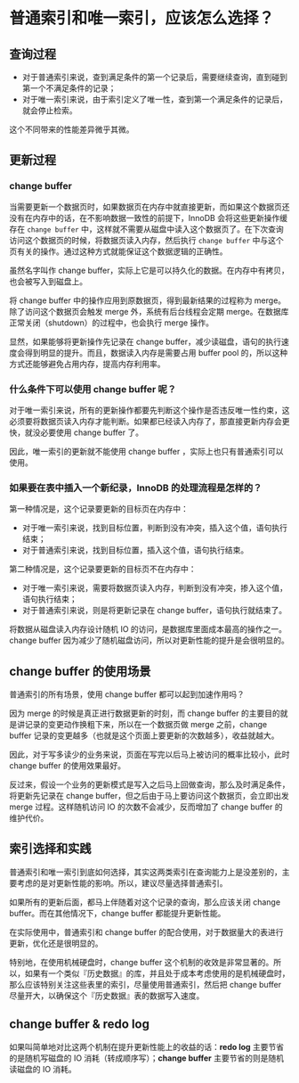 # 普通索引和唯一索引，应该怎么选择？

## 查询过程

- 对于普通索引来说，查到满足条件的第一个记录后，需要继续查询，直到碰到第一个不满足条件的记录；
- 对于唯一索引来说，由于索引定义了唯一性，查到第一个满足条件的记录后，就会停止检索。

这个不同带来的性能差异微乎其微。

## 更新过程

### change buffer

当需要更新一个数据页时，如果数据页在内存中就直接更新，而如果这个数据页还没有在内存中的话，在不影响数据一致性的前提下，InnoDB 会将这些更新操作缓存在 `change buffer` 中，这样就不需要从磁盘中读入这个数据页了。在下次查询访问这个数据页的时候，将数据页读入内存，然后执行 `change buffer` 中与这个页有关的操作。通过这种方式就能保证这个数据逻辑的正确性。

虽然名字叫作 change buffer，实际上它是可以持久化的数据。在内存中有拷贝，也会被写入到磁盘上。

将 change buffer 中的操作应用到原数据页，得到最新结果的过程称为 merge。除了访问这个数据页会触发 merge 外，系统有后台线程会定期 merge。在数据库正常关闭（shutdown）的过程中，也会执行 merge 操作。

显然，如果能够将更新操作先记录在 change buffer，减少读磁盘，语句的执行速度会得到明显的提升。而且，数据读入内存是需要占用 buffer pool 的，所以这种方式还能够避免占用内存，提高内存利用率。

### 什么条件下可以使用 change buffer 呢？

对于唯一索引来说，所有的更新操作都要先判断这个操作是否违反唯一性约束，这必须要将数据页读入内存才能判断。如果都已经读入内存了，那直接更新内存会更快，就没必要使用 change buffer 了。

因此，唯一索引的更新就不能使用 change buffer ，实际上也只有普通索引可以使用。

### 如果要在表中插入一个新纪录，InnoDB 的处理流程是怎样的？

第一种情况是，这个记录要更新的目标页在内存中：

- 对于唯一索引来说，找到目标位置，判断到没有冲突，插入这个值，语句执行结束；
- 对于普通索引来说，找到目标位置，插入这个值，语句执行结束。

第二种情况是，这个记录要更新的目标页不在内存中：

- 对于唯一索引来说，需要将数据页读入内存，判断到没有冲突，掺入这个值，语句执行结束；
- 对于普通索引来说，则是将更新记录在 change buffer，语句执行就结束了。

将数据从磁盘读入内存设计随机 IO 的访问，是数据库里面成本最高的操作之一。change buffer 因为减少了随机磁盘访问，所以对更新性能的提升是会很明显的。

## change buffer 的使用场景 

普通索引的所有场景，使用 change buffer 都可以起到加速作用吗？

因为 merge 的时候是真正进行数据更新的时刻，而 change buffer 的主要目的就是讲记录的变更动作换粗下来，所以在一个数据页做 merge 之前，change buffer 记录的变更越多（也就是这个页面上要更新的次数越多），收益就越大。

因此，对于写多读少的业务来说，页面在写完以后马上被访问的概率比较小，此时 change buffer 的使用效果最好。

反过来，假设一个业务的更新模式是写入之后马上回做查询，那么及时满足条件，将更新先记录在 change buffer，但之后由于马上要访问这个数据页，会立即出发 merge 过程。这样随机访问 IO 的次数不会减少，反而增加了 change buffer 的维护代价。

## 索引选择和实践

普通索引和唯一索引到底如何选择，其实这两类索引在查询能力上是没差别的，主要考虑的是对更新性能的影响。所以，建议尽量选择普通索引。

如果所有的更新后面，都马上伴随着对这个记录的查询，那么应该关闭 change buffer。而在其他情况下，change buffer 都能提升更新性能。

在实际使用中，普通索引和 change buffer 的配合使用，对于数据量大的表进行更新，优化还是很明显的。

特别地，在使用机械硬盘时，change buffer 这个机制的收效是非常显著的。所以，如果有一个类似『历史数据』的库，并且处于成本考虑使用的是机械硬盘时，那么应该特别关注这些表里的索引，尽量使用普通索引，然后把 change buffer 尽量开大，以确保这个『历史数据』表的数据写入速度。

## change buffer & redo log

如果叫简单地对比这两个机制在提升更新性能上的收益的话：**redo log** 主要节省的是随机写磁盘的 IO 消耗（转成顺序写）；**change buffer** 主要节省的则是随机读磁盘的 IO 消耗。


